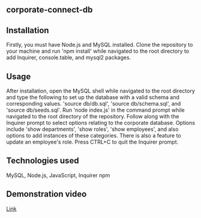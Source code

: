 ## corporate-connect-db

## Installation
Firstly, you must have Node.js and MySQL installed. Clone the repository to your machine and run 'npm install' while navigated to the root directory to add Inquirer, console.table, and mysql2 packages. 

## Usage
After installation, open the MySQL shell while navigated to the root directory and type the following to set up the database with a valid schema and corresponding values. 'source db/db.sql', 'source db/schema.sql', and 'source db/seeds.sql'. Run 'node index.js' in the command prompt while navigated to the root directory of the repository. Follow along with the Inquirer prompt to select options relating to the corporate database. Options include 'show departments', 'show roles', 'show employees', and also options to add instances of these categories. There is also a feature to update an employee's role. Press CTRL+C to quit the Inquirer prompt. 

## Technologies used
MySQL, Node.js, JavaScript, Inquirer npm

## Demonstration video
<a href='https://drive.google.com/file/d/1U1Com9sLAU702WX3Z2SPytrdUMAbTYDG/view?usp=sharing'>Link</a>
